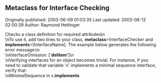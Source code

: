 ## Metaclass for Interface Checking

Originally published: 2003-06-09 01:03:35
Last updated: 2003-06-12 02:00:39
Author: Raymond Hettinger

Checks a class definition for required attributes\n<br>\nTo use it, add two lines to your class, __metaclass__=InterfaceChecker and __implements__=[InterfaceName].  The example below generates the following error message:\n<br>\nInterfaceOmission: ['__delitem__']\n<br>\nVerifying interfaces for an object becomes trivial.  For instance, if you need to validate that variable 'x' implements a minimal sequence interface, verify that: <br>\nMinimalSequence in x.__implements__
